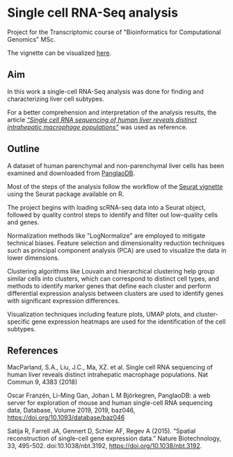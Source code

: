 # Single cell RNA-Seq analysis
Project for the Transcriptomic course of "Bioinformatics for Computational Genomics" MSc. 

The vignette can be visualized [here](http://htmlpreview.github.io/?https://github.com/ecianini/single_cell_RNA-Seq/blob/main/singlecell_project.html).

## Aim 
In this work a single-cell RNA-Seq analysis was done for finding and characterizing liver cell subtypes. 

For a better comprehension and interpretation of the analysis results, the article [*“Single cell RNA sequencing of human liver reveals distinct intrahepatic macrophage populations”*](https://www.nature.com/articles/s41467-018-06318-7) was used as reference.

## Outline
A dataset of human parenchymal and non-parenchymal liver cells has been examined and downloaded from [PanglaoDB](https://panglaodb.se/view_data.php?sra=SRA716608&srs=SRS3391632).

Most of the steps of the analysis follow the workflow of the [Seurat vignette](https://satijalab.org/seurat/articles/pbmc3k_tutorial.html) using the Seurat package available on R. 

The project begins with loading scRNA-seq data into a Seurat object, followed by quality control steps to identify and filter out low-quality cells and genes.

Normalization methods like "LogNormalize" are employed to mitigate technical biases. Feature selection and dimensionality reduction techniques such as principal component analysis (PCA) are used to visualize the data in lower dimensions.

Clustering algorithms like Louvain and hierarchical clustering help group similar cells into clusters, which can correspond to distinct cell types, and methods to identify marker genes that define each cluster and perform differential expression analysis between clusters are used to identify genes with significant expression differences.

Visualization techniques including feature plots, UMAP plots, and cluster-specific gene expression heatmaps are used for the identification of the cell subtypes.


## References
MacParland, S.A., Liu, J.C., Ma, XZ. et al. Single cell RNA sequencing of human liver reveals distinct intrahepatic macrophage populations. Nat Commun 9, 4383 (2018)

Oscar Franzén, Li-Ming Gan, Johan L M Björkegren, PanglaoDB: a web server for exploration of mouse and human single-cell RNA sequencing data, Database, Volume 2019, 2019, baz046, https://doi.org/10.1093/database/baz046

Satija R, Farrell JA, Gennert D, Schier AF, Regev A (2015). “Spatial reconstruction of single-cell gene expression data.” Nature Biotechnology, 33, 495-502. doi:10.1038/nbt.3192, https://doi.org/10.1038/nbt.3192.



